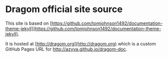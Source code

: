 # Dragom official site source

This site is based on [https://github.com/tomjohnson1492/documentation-theme-jekyll](https://github.com/tomjohnson1492/documentation-theme-jekyll).

It is hosted at [http://dragom.org](http://dragom.org) which is a custom GitHub Pages URL for http://azyva.github.io/dragom-doc. 
